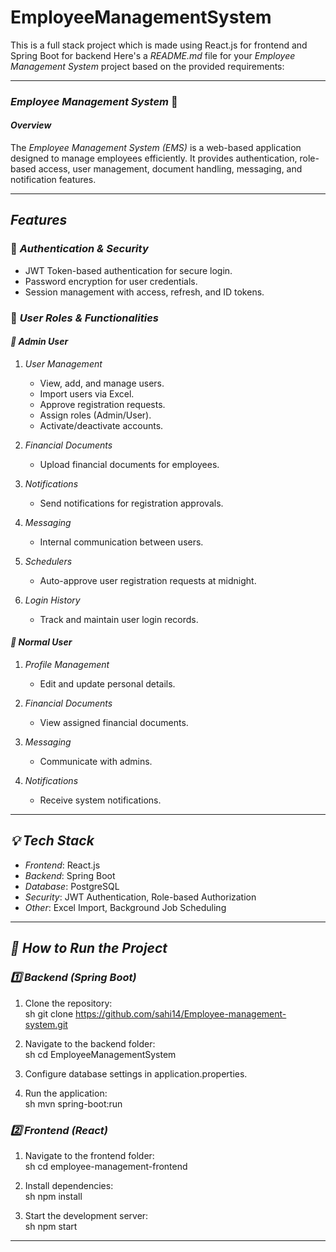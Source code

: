 # EmployeeManagementSystem
This is a full stack project which is made using React.js for frontend and Spring Boot for backend
Here's a *README.md* file for your *Employee Management System* project based on the provided requirements:  

---

### *Employee Management System* 🏢

#### *Overview*
The *Employee Management System (EMS)* is a web-based application designed to manage employees efficiently. It provides authentication, role-based access, user management, document handling, messaging, and notification features.

---

## *Features*

### 🔐 *Authentication & Security*
- JWT Token-based authentication for secure login.
- Password encryption for user credentials.
- Session management with access, refresh, and ID tokens.

### 🏢 *User Roles & Functionalities*
#### *👑 Admin User*
1. *User Management*  
   - View, add, and manage users.  
   - Import users via Excel.  
   - Approve registration requests.  
   - Assign roles (Admin/User).  
   - Activate/deactivate accounts.  

2. *Financial Documents*  
   - Upload financial documents for employees.  

3. *Notifications*  
   - Send notifications for registration approvals.  

4. *Messaging*  
   - Internal communication between users.  

5. *Schedulers*  
   - Auto-approve user registration requests at midnight.  

6. *Login History*  
   - Track and maintain user login records.  

#### *👤 Normal User*
1. *Profile Management*  
   - Edit and update personal details.  

2. *Financial Documents*  
   - View assigned financial documents.  

3. *Messaging*  
   - Communicate with admins.  

4. *Notifications*  
   - Receive system notifications.  

---

## *💡 Tech Stack*
- *Frontend*: React.js  
- *Backend*: Spring Boot  
- *Database*: PostgreSQL 
- *Security*: JWT Authentication, Role-based Authorization  
- *Other*: Excel Import, Background Job Scheduling  

---

## *🚀 How to Run the Project*
### *1️⃣ Backend (Spring Boot)*
1. Clone the repository:  
   sh
   git clone https://github.com/sahi14/Employee-management-system.git
   
2. Navigate to the backend folder:  
   sh
   cd EmployeeManagementSystem
   
3. Configure database settings in application.properties.  
4. Run the application:  
   sh
   mvn spring-boot:run
   

### *2️⃣ Frontend (React)*
1. Navigate to the frontend folder:  
   sh
   cd employee-management-frontend
   
2. Install dependencies:  
   sh
   npm install
   
3. Start the development server:  
   sh
   npm start
   

---
